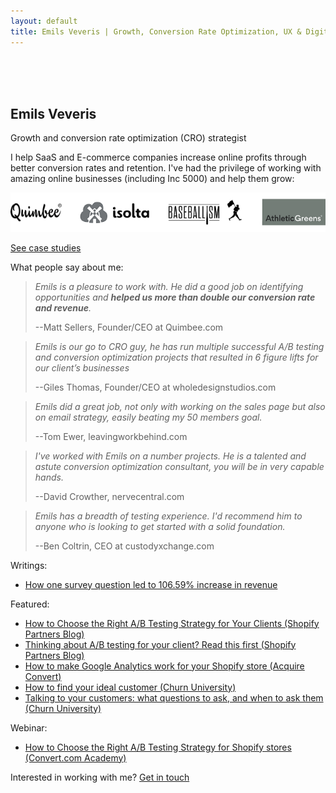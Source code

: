 ```yaml
---
layout: default
title: Emils Veveris | Growth, Conversion Rate Optimization, UX & Digital Analytics
---
```

<br>
<br>
<br>



 
## Emils Veveris ##

Growth and conversion rate optimization (CRO) strategist 

I help SaaS and E-commerce companies increase online profits through better conversion rates and retention. I've had the privilege of working with amazing online businesses (including Inc 5000) and help them grow: 

[<img src="/images/ew_companies.png">](https://www.emilsw.com/case-studies/)

[See case studies](https://www.emilsw.com/case-studies/) 


What people say about me:

>*Emils is a pleasure to work with. He did a good job on identifying opportunities and <b> helped us more than double our conversion rate and revenue</b>.*
>
> --Matt Sellers, Founder/CEO at Quimbee.com

>*Emils is our go to CRO guy, he has run multiple successful A/B testing and conversion optimization projects that resulted in 6 figure lifts for our client’s businesses*
>
> --Giles Thomas, Founder/CEO at wholedesignstudios.com

>*Emils did a great job, not only with working on the sales page but also on email strategy, easily beating my 50 members goal.*
>
> --Tom Ewer, leavingworkbehind.com

>*I've worked with Emils on a number projects. He is a talented and astute conversion optimization consultant, you will be in very capable hands.*
>
> --David Crowther, nervecentral.com

>*Emils has a breadth of testing experience. I'd recommend him to anyone who is looking to get started with a solid foundation.*
>
> --Ben Coltrin, CEO at custodyxchange.com


Writings:
- [How one survey question led to 106.59% increase in revenue](http://www.emilsw.com/articles/survey-case-study)

Featured: 
 - [How to Choose the Right A/B Testing Strategy for Your Clients (Shopify Partners Blog)](https://www.shopify.com/partners/blog/how-to-choose-the-right-a-b-testing-strategy-for-your-clients)
 - [Thinking about A/B testing for your client? Read this first (Shopify Partners Blog)](https://www.shopify.com/partners/blog/thinking-about-a-b-testing-for-your-client-read-this-first)
 - [How to make Google Analytics work for your Shopify store (Acquire Convert)](http://acquireconvert.com/shopify-analytics/)
 - [How to find your ideal customer (Churn University)](https://lesschurn.io/saas-churn-university/finding-the-ideal-customer)
 - [Talking to your customers: what questions to ask, and when to ask them (Churn University)](https://lesschurn.io/saas-churn-university/getting-more-information)
 
 Webinar:
 - [How to Choose the Right A/B Testing Strategy for Shopify stores (Convert.com Academy)](https://www.convert.com/academy/choose-b-testing-strategy-shopify-store/)

 Interested in working with me? [Get in touch](mailto:emils.veveris@gmail.com)
